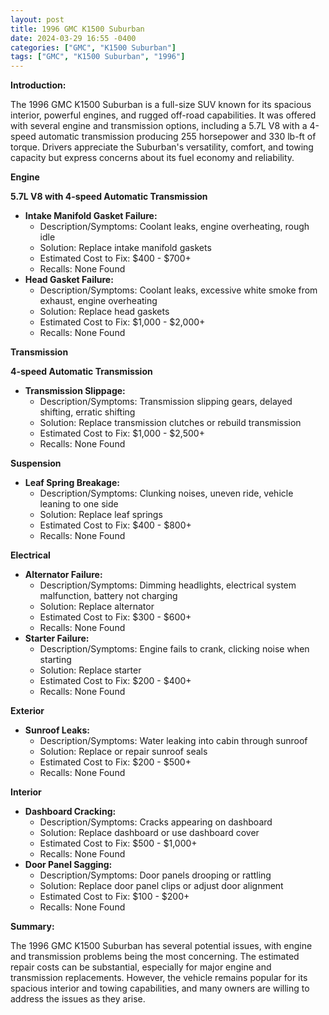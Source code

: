 ```yaml
---
layout: post
title: 1996 GMC K1500 Suburban
date: 2024-03-29 16:55 -0400
categories: ["GMC", "K1500 Suburban"]
tags: ["GMC", "K1500 Suburban", "1996"]
---
```

**Introduction:**

The 1996 GMC K1500 Suburban is a full-size SUV known for its spacious interior, powerful engines, and rugged off-road capabilities. It was offered with several engine and transmission options, including a 5.7L V8 with a 4-speed automatic transmission producing 255 horsepower and 330 lb-ft of torque. Drivers appreciate the Suburban's versatility, comfort, and towing capacity but express concerns about its fuel economy and reliability.

**Engine**

**5.7L V8 with 4-speed Automatic Transmission**

* **Intake Manifold Gasket Failure:**
    * Description/Symptoms: Coolant leaks, engine overheating, rough idle
    * Solution: Replace intake manifold gaskets
    * Estimated Cost to Fix: $400 - $700+
    * Recalls: None Found
* **Head Gasket Failure:**
    * Description/Symptoms: Coolant leaks, excessive white smoke from exhaust, engine overheating
    * Solution: Replace head gaskets
    * Estimated Cost to Fix: $1,000 - $2,000+
    * Recalls: None Found

**Transmission**

**4-speed Automatic Transmission**

* **Transmission Slippage:**
    * Description/Symptoms: Transmission slipping gears, delayed shifting, erratic shifting
    * Solution: Replace transmission clutches or rebuild transmission
    * Estimated Cost to Fix: $1,000 - $2,500+
    * Recalls: None Found

**Suspension**

* **Leaf Spring Breakage:**
    * Description/Symptoms: Clunking noises, uneven ride, vehicle leaning to one side
    * Solution: Replace leaf springs
    * Estimated Cost to Fix: $400 - $800+
    * Recalls: None Found

**Electrical**

* **Alternator Failure:**
    * Description/Symptoms: Dimming headlights, electrical system malfunction, battery not charging
    * Solution: Replace alternator
    * Estimated Cost to Fix: $300 - $600+
    * Recalls: None Found
* **Starter Failure:**
    * Description/Symptoms: Engine fails to crank, clicking noise when starting
    * Solution: Replace starter
    * Estimated Cost to Fix: $200 - $400+
    * Recalls: None Found

**Exterior**

* **Sunroof Leaks:**
    * Description/Symptoms: Water leaking into cabin through sunroof
    * Solution: Replace or repair sunroof seals
    * Estimated Cost to Fix: $200 - $500+
    * Recalls: None Found

**Interior**

* **Dashboard Cracking:**
    * Description/Symptoms: Cracks appearing on dashboard
    * Solution: Replace dashboard or use dashboard cover
    * Estimated Cost to Fix: $500 - $1,000+
    * Recalls: None Found
* **Door Panel Sagging:**
    * Description/Symptoms: Door panels drooping or rattling
    * Solution: Replace door panel clips or adjust door alignment
    * Estimated Cost to Fix: $100 - $200+
    * Recalls: None Found

**Summary:**

The 1996 GMC K1500 Suburban has several potential issues, with engine and transmission problems being the most concerning. The estimated repair costs can be substantial, especially for major engine and transmission replacements. However, the vehicle remains popular for its spacious interior and towing capabilities, and many owners are willing to address the issues as they arise.
